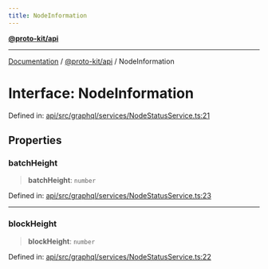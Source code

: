 ```yaml
---
title: NodeInformation
---
```


[**@proto-kit/api**](../README.md)

***

[Documentation](../../../README.md) / [@proto-kit/api](../README.md) / NodeInformation

# Interface: NodeInformation

Defined in: [api/src/graphql/services/NodeStatusService.ts:21](https://github.com/proto-kit/framework/blob/b953c754e500c62f01fbbd6d09adfb2f5577269d/packages/api/src/graphql/services/NodeStatusService.ts#L21)

## Properties

### batchHeight

> **batchHeight**: `number`

Defined in: [api/src/graphql/services/NodeStatusService.ts:23](https://github.com/proto-kit/framework/blob/b953c754e500c62f01fbbd6d09adfb2f5577269d/packages/api/src/graphql/services/NodeStatusService.ts#L23)

***

### blockHeight

> **blockHeight**: `number`

Defined in: [api/src/graphql/services/NodeStatusService.ts:22](https://github.com/proto-kit/framework/blob/b953c754e500c62f01fbbd6d09adfb2f5577269d/packages/api/src/graphql/services/NodeStatusService.ts#L22)
